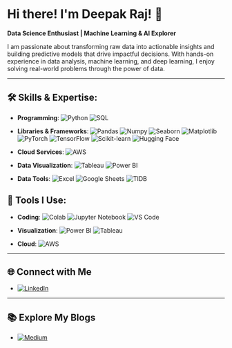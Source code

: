 # Hi there! I'm Deepak Raj! 👋
**Data Science Enthusiast | Machine Learning & AI Explorer**

I am passionate about transforming raw data into actionable insights and building predictive models that drive impactful decisions. With hands-on experience in data analysis, machine learning, and deep learning, I enjoy solving real-world problems through the power of data.

---

## 🛠️ Skills & Expertise:

- **Programming**: ![Python](https://img.shields.io/badge/-Python-3776AB?style=flat&logo=python&logoColor=white) ![SQL](https://img.shields.io/badge/-SQL-4479A1?style=flat&logo=postgresql&logoColor=white)

- **Libraries & Frameworks**: ![Pandas](https://img.shields.io/badge/-Pandas-150458?style=flat&logo=pandas&logoColor=white) ![Numpy](https://img.shields.io/badge/-Numpy-013243?style=flat&logo=numpy&logoColor=white) ![Seaborn](https://img.shields.io/badge/-Seaborn-3776AB?style=flat) ![Matplotlib](https://img.shields.io/badge/-Matplotlib-3776AB?style=flat) ![PyTorch](https://img.shields.io/badge/-PyTorch-EE4C2C?style=flat&logo=pytorch&logoColor=white) ![TensorFlow](https://img.shields.io/badge/-TensorFlow-FF6F00?style=flat&logo=tensorflow&logoColor=white) ![Scikit-learn](https://img.shields.io/badge/-Scikit%20Learn-F7931E?style=flat&logo=scikit-learn&logoColor=white) ![Hugging Face](https://img.shields.io/badge/-Hugging%20Face-FFD500?style=flat&logo=huggingface&logoColor=white)

- **Cloud Services**: ![AWS](https://img.shields.io/badge/-AWS-232F3E?style=flat&logo=amazon-aws&logoColor=white)

- **Data Visualization**: ![Tableau](https://img.shields.io/badge/-Tableau-E97627?style=flat&logo=tableau&logoColor=white) ![Power BI](https://img.shields.io/badge/-Power%20BI-F2C811?style=flat&logo=power-bi&logoColor=black)

- **Data Tools**: ![Excel](https://img.shields.io/badge/-Excel-217346?style=flat&logo=microsoft-excel&logoColor=white) ![Google Sheets](https://img.shields.io/badge/-Google%20Sheets-34A853?style=flat&logo=google-sheets&logoColor=white) ![TIDB](https://img.shields.io/badge/-TIDB-EE4C2C?style=flat&logo=tidb&logoColor=white)

## 🧰 Tools I Use:

- **Coding**: ![Colab](https://img.shields.io/badge/-Colab-F9AB00?style=flat&logo=google-colab&logoColor=white) ![Jupyter Notebook](https://img.shields.io/badge/-Jupyter%20Notebook-F37626?style=flat&logo=jupyter&logoColor=white) ![VS Code](https://img.shields.io/badge/-VS%20Code-007ACC?style=flat&logo=visual-studio-code&logoColor=white)

- **Visualization**: ![Power BI](https://img.shields.io/badge/-Power%20BI-F2C811?style=flat&logo=power-bi&logoColor=black) ![Tableau](https://img.shields.io/badge/-Tableau-E97627?style=flat&logo=tableau&logoColor=white)

- **Cloud**: ![AWS](https://img.shields.io/badge/-AWS-232F3E?style=flat&logo=amazon-aws&logoColor=white)

---

## 🌐 Connect with Me

- [![LinkedIn](https://img.shields.io/badge/LinkedIn-0077B5?style=flat&logo=linkedin&logoColor=white)](https://www.linkedin.com/in/deepak-raj-720633302/)
  
---

## 📚 Explore My Blogs

- [![Medium](https://img.shields.io/badge/Medium-00AB6C?style=flat&logo=medium&logoColor=white)](https://medium.com/@deepak_raj)
